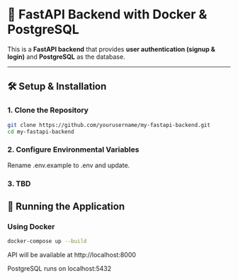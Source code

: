 ﻿# 🚀 FastAPI Backend with Docker & PostgreSQL

 This is a **FastAPI backend** that provides **user authentication (signup & login)** and **PostgreSQL** as the database.

---

## 🛠️ **Setup & Installation**
### **1️. Clone the Repository**
```bash
git clone https://github.com/yourusername/my-fastapi-backend.git
cd my-fastapi-backend
```

### **2. Configure Environmental Variables**

Rename .env.example to .env and update.

### **3. TBD** ###


## 📌 **Running the Application**

### **Using Docker**
```bash
docker-compose up --build
```
API will be available at http://localhost:8000

PostgreSQL runs on localhost:5432





 

